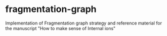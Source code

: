 # fragmentation-graph
Implementation of Fragmentation graph strategy and reference material for the manuscript "How to make sense of Internal ions"
